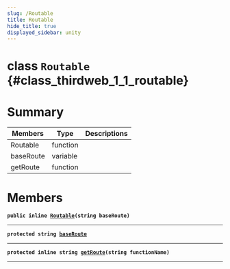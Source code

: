```yaml
---
slug: /Routable
title: Routable
hide_title: true
displayed_sidebar: unity
---
```


# class `Routable` {#class_thirdweb_1_1_routable}

# Summary

| Members   | Type     | Descriptions |
| --------- | -------- | ------------ |
| Routable  | function |              |
| baseRoute | variable |              |
| getRoute  | function |              |

# Members

**`public inline `[`Routable`](#class_thirdweb_1_1_routable_1ad23bc6bc913ed5efd0e8d7f619e72193)`(string baseRoute)`**

---

**`protected string `[`baseRoute`](#class_thirdweb_1_1_routable_1a894601a99c7a4fa50cdf9a6c1768bdd9)**

---

**`protected inline string `[`getRoute`](#class_thirdweb_1_1_routable_1ac31c67242eb7bcc4c1b0fc94b76bcdbc)`(string functionName)`**

---
